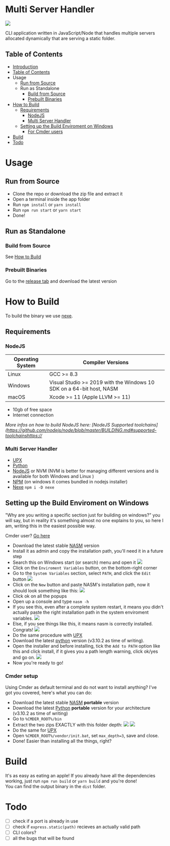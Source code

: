 # Multi Server Handler <a name="introduction"></a>

![](./readme_data/preview.png)

CLI application written in JavaScript/Node that handles multiple servers allocated dynamically that are serving a static folder.

## Table of Contents <a name="Table-of-Contents"></a>

-   [Introduction](#introduction)
-   [Table of Contents](#Table-of-Contents)
-   Usage
    -   [Run from Source](#run-from-source)
    -   Run as Standalone
        -   [Build from Source](#build-from-source)
        -   [Prebuilt Binaries](#pebuilt-binaries)
-   [How to Build](#how-to-build)
    -   [Requirements](#requirements)
        -   [NodeJS](#nodejs)
        -   [Multi Server Handler](#multi-server-handler)
    -   [Setting up the Build Enviroment on Windows](#setup-windows-build-enviroment)
        -   [For Cmder users](#cmder-setup)
-   [Build](#build)
-   [Todo](#todo)

<!-- -   [Setting up the Build Enviroment on Linux](#setup-linux-build-enviroment) !-->

# Usage

## Run from Source <a name="run-from-source"></a>

-   Clone the repo or download the zip file and extract it
-   Open a terminal inside the app folder
-   Run `npm install` or `yarn install`
-   Run `npm run start` or `yarn start`
-   Done!

## Run as Standalone

### Build from Source <a name="build-from-source"></a>

See [How to Build](#how-to-build)

### Prebuilt Binaries <a name="pebuilt-binaries"></a>

Go to the [release tab](https://github.com/Relepega/multi-server-handler/releases) and download the latest version

# How to Build <a name="how-to-build"></a>

To build the binary we use [nexe](https://github.com/nexe/nexe).

## Requirements <a name="requirements"></a>

### NodeJS <a name="nodejs"></a>

| Operating System | Compiler Versions                                                    |
| ---------------- | -------------------------------------------------------------------- |
| Linux            | GCC >= 8.3                                                           |
| Windows          | Visual Studio >= 2019 with the Windows 10 SDK on a 64-bit host, NASM |
| macOS            | Xcode >= 11 (Apple LLVM >= 11)                                       |

-   10gb of free space
-   Internet connection

_More infos on how to build NodeJS here: [NodeJS Supported toolchains](https://github.com/nodejs/node/blob/master/BUILDING.md#supported-toolchainshttps://_

### Multi Server Handler <a name="multi-server-handler"></a>

-   [UPX](https://upx.github.io/)
-   [Python](https://python.org)
-   [NodeJS](https://nodejs.org/en/) or NVM (NVM is better for managing different versions and is available for both Windows and Linux )
-   [NPM](https://www.npmjs.com/) (on windows it comes bundled in nodejs installer)
-   [Nexe](https://github.com/nexe/nexe) `npm i -D nexe`

## Setting up the Build Enviroment on Windows <a name="setup-windows-build-enviroment"></a>

"Why are you writing a specific section just for building on windows?" you will say, but in reality it's something almost no one explains to you, so here I am, writing this in the easiest possible way.

Cmder user? [Go here](#cmder-setup)

-   Download the latest stable [NASM](https://nasm.us/) version
-   Install it as admin and copy the installation path, you'll need it in a future step
-   Search this on Windows start (or search) menu and open it
    ![](./readme_data/win_001.png)
-   Click on the `Enviroment Variables` button, on the bottom-right corner
-   Go to the `System Variables` section, select `PATH`, and click the `Edit` button
    ![](./readme_data/win_002.png)
-   Click on the `New` button and paste NASM's installation path, now it should look something like this:
    ![](./readme_data/win_003.png)
-   Click ok on all the popups
-   Open up a console and type `nasm -h`
-   If you see this, even after a complete system restart, it means you didn't actually paste the right installation path in the system enviroment variables.
    ![](./readme_data/win_004.png)
-   Else, if you see things like this, it means nasm is correctly installed. Congrats!
    ![](./readme_data/win_005.png)
-   Do the same procedure with [UPX](https://upx.github.io/)
-   Download the latest [python](https://python.org) version (v3.10.2 as time of writing).
-   Open the installer and before installing, tick the `Add to PATH` option like this and click install, if it gives you a path length warning, click ok/yes and go on.
    ![](./readme_data/win_006.png)
-   Now you're ready to go!

### Cmder setup <a name="cmder-setup"></a>

Using Cmder as default terminal and do not want to install anything? I've got you covered, here's what you can do:

-   Download the latest stable [NASM](https://nasm.us/) **portable** version
-   Download the latest [Python](https://python.org) **portable** version for your architecture (v3.10.2 as time of writing)
-   Go to `%CMDER_ROOT%/bin`
-   Extract the two zips EXACTLY with this folder depth:
    ![](./readme_data/win_007.png)
    ![](./readme_data/win_008.png)
-   Do the same for [UPX](https://upx.github.io/)
-   Open `%CMDER_ROOT%/vendor/init.bat`, set `max_depth=3`, save and close.
-   Done! Easier than installing all the things, right?

# Build <a name="build"></a>

It's as easy as eating an apple! If you already have all the dependencies working, just run `npm run build` or `yarn build` and you're done!<br>
You can find the output binary in the `dist` folder.

# Todo <a name="todo"></a>

-   [ ] check if a port is already in use
-   [ ] check if `express.static(path)` recieves an actually valid path
-   [ ] CLI colors?
-   [ ] all the bugs that will be found
